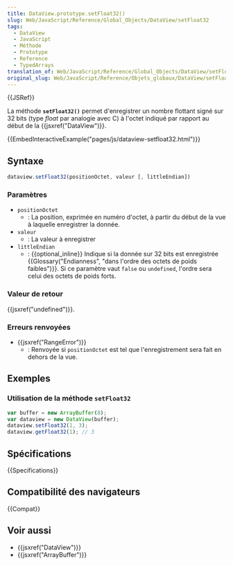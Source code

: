 ```yaml
---
title: DataView.prototype.setFloat32()
slug: Web/JavaScript/Reference/Global_Objects/DataView/setFloat32
tags:
  - DataView
  - JavaScript
  - Méthode
  - Prototype
  - Reference
  - TypedArrays
translation_of: Web/JavaScript/Reference/Global_Objects/DataView/setFloat32
original_slug: Web/JavaScript/Reference/Objets_globaux/DataView/setFloat32
---
```


{{JSRef}}

La méthode **`setFloat32()`** permet d'enregistrer un nombre flottant signé sur 32 bits (type _float_ par analogie avec C) à l'octet indiqué par rapport au début de la {{jsxref("DataView")}}.

{{EmbedInteractiveExample("pages/js/dataview-setfloat32.html")}}

## Syntaxe

```js
dataview.setFloat32(positionOctet, valeur [, littleEndian])
```

### Paramètres

- `positionOctet`
  - : La position, exprimée en numéro d'octet, à partir du début de la vue à laquelle enregistrer la donnée.
- `valeur`
  - : La valeur à enregistrer
- `littleEndian`
  - : {{optional_inline}} Indique si la donnée sur 32 bits est enregistrée {{Glossary("Endianness", "dans l'ordre des octets de poids faibles")}}. Si ce paramètre vaut `false` ou `undefined`, l'ordre sera celui des octets de poids forts.

### Valeur de retour

{{jsxref("undefined")}}.

### Erreurs renvoyées

- {{jsxref("RangeError")}}
  - : Renvoyée si `positionOctet` est tel que l'enregistrement sera fait en dehors de la vue.

## Exemples

### Utilisation de la méthode `setFloat32`

```js
var buffer = new ArrayBuffer(8);
var dataview = new DataView(buffer);
dataview.setFloat32(1, 3);
dataview.getFloat32(1); // 3
```

## Spécifications

{{Specifications}}

## Compatibilité des navigateurs

{{Compat}}

## Voir aussi

- {{jsxref("DataView")}}
- {{jsxref("ArrayBuffer")}}

